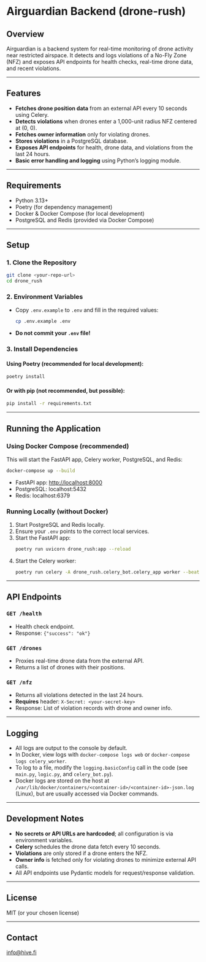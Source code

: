 # Airguardian Backend (drone-rush)

## Overview

Airguardian is a backend system for real-time monitoring of drone activity near restricted airspace. It detects and logs violations of a No-Fly Zone (NFZ) and exposes API endpoints for health checks, real-time drone data, and recent violations.

---

## Features

- **Fetches drone position data** from an external API every 10 seconds using Celery.
- **Detects violations** when drones enter a 1,000-unit radius NFZ centered at (0, 0).
- **Fetches owner information** only for violating drones.
- **Stores violations** in a PostgreSQL database.
- **Exposes API endpoints** for health, drone data, and violations from the last 24 hours.
- **Basic error handling and logging** using Python’s logging module.

---

## Requirements

- Python 3.13+
- Poetry (for dependency management)
- Docker & Docker Compose (for local development)
- PostgreSQL and Redis (provided via Docker Compose)

---

## Setup

### 1. Clone the Repository

```sh
git clone <your-repo-url>
cd drone_rush
```

### 2. Environment Variables

- Copy `.env.example` to `.env` and fill in the required values:
  ```sh
  cp .env.example .env
  ```
- **Do not commit your `.env` file!**

### 3. Install Dependencies

#### Using Poetry (recommended for local development):

```sh
poetry install
```

#### Or with pip (not recommended, but possible):

```sh
pip install -r requirements.txt
```

---

## Running the Application

### Using Docker Compose (recommended)

This will start the FastAPI app, Celery worker, PostgreSQL, and Redis:

```sh
docker-compose up --build
```

- FastAPI app: [http://localhost:8000](http://localhost:8000)
- PostgreSQL: localhost:5432
- Redis: localhost:6379

### Running Locally (without Docker)

1. Start PostgreSQL and Redis locally.
2. Ensure your `.env` points to the correct local services.
3. Start the FastAPI app:
   ```sh
   poetry run uvicorn drone_rush:app --reload
   ```
4. Start the Celery worker:
   ```sh
   poetry run celery -A drone_rush.celery_bot.celery_app worker --beat --loglevel=info
   ```

---

## API Endpoints

### `GET /health`
- Health check endpoint.
- Response: `{"success": "ok"}`

### `GET /drones`
- Proxies real-time drone data from the external API.
- Returns a list of drones with their positions.

### `GET /nfz`
- Returns all violations detected in the last 24 hours.
- **Requires** header: `X-Secret: <your-secret-key>`
- Response: List of violation records with drone and owner info.

---

## Logging

- All logs are output to the console by default.
- In Docker, view logs with `docker-compose logs web` or `docker-compose logs celery_worker`.
- To log to a file, modify the `logging.basicConfig` call in the code (see `main.py`, `logic.py`, and `celery_bot.py`).
- Docker logs are stored on the host at `/var/lib/docker/containers/<container-id>/<container-id>-json.log` (Linux), but are usually accessed via Docker commands.

---

## Development Notes

- **No secrets or API URLs are hardcoded**; all configuration is via environment variables.
- **Celery** schedules the drone data fetch every 10 seconds.
- **Violations** are only stored if a drone enters the NFZ.
- **Owner info** is fetched only for violating drones to minimize external API calls.
- All API endpoints use Pydantic models for request/response validation.

---

## License

MIT (or your chosen license)

---

## Contact

info@hive.fi
